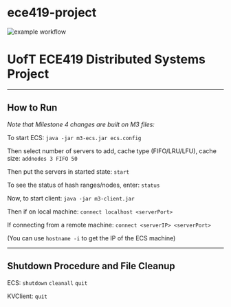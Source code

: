 # ece419-project
![example workflow](https://github.com/frederickjboyd/ece419-project/actions/workflows/ant.yml/badge.svg)

# UofT ECE419 Distributed Systems Project
---
## How to Run

*Note that Milestone 4 changes are built on M3 files:*

To start ECS: `java -jar m3-ecs.jar ecs.config`

Then select number of servers to add, cache type (FIFO/LRU/LFU), cache size:
`addnodes 3 FIFO 50`

Then put the servers in started state: `start`

To see the status of hash ranges/nodes, enter: `status`

Now, to start client: `java -jar m3-client.jar`

Then if on local machine: `connect localhost <serverPort>`

If connecting from a remote machine: `connect <serverIP> <serverPort>`

(You can use `hostname -i` to get the IP of the ECS machine)

---

## Shutdown Procedure and File Cleanup

ECS: 
`shutdown`
`cleanall`
`quit`

KVClient: `quit`
